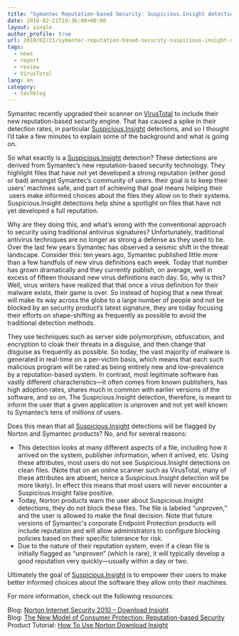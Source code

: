 ```yaml
---
title: "Symantec Reputation-based Security: Suspicious.Insight detections on VirusTotal"
date: 2010-02-21T19:36:00+00:00
layout: single
author_profile: true
url: 2010/02/21/symantec-reputation-based-security-suspicious-insight-detections-on-virustotal/
tags:
  - news
  - report
  - review
  - VirusTotal
lang: en
category: 
  - techblog
---
```

Symantec recently upgraded their scanner on [VirusTotal](http://www.virustotal.com/) to include their new reputation-based security engine. That has caused a spike in their detection rates, in particular [Suspicious.Insight](http://www.symantec.com/security_response/writeup.jsp?docid=2010-021223-0550-99) detections, and so I thought I’d take a few minutes to explain some of the background and what is going on.

So what exactly is a [Suspicious.Insight](http://www.symantec.com/security_response/writeup.jsp?docid=2010-021223-0550-99) detection? These detections are derived from Symantec’s new reputation-based security technology. They highlight files that have not yet developed a strong reputation (either good or bad) amongst Symantec’s community of users. their goal is to keep their users’ machines safe, and part of achieving that goal means helping their  users make informed choices about the files they allow on to their systems. Suspicious.Insight detections help shine a spotlight on files that have not yet developed a full reputation.

Why are they doing this, and what’s wrong with the conventional approach to security using traditional antivirus signatures? Unfortunately, traditional antivirus techniques are no longer as strong a defense as they used to be. Over the last few years Symantec has observed a seismic shift in the threat landscape. Consider this: ten years ago, Symantec published little more than a few handfuls of new virus definitions each week. Today that number has grown dramatically and they currently publish, on average, well in excess of fifteen thousand new virus definitions each day. So, why is this? Well, virus writers have realized that that once a virus definition for their malware exists, their game is over. So instead of hoping that a new threat will make its way across the globe to a large number of people and not be blocked by an security product’s latest signature, they are today focusing their efforts on shape-shifting as frequently as possible to avoid the traditional detection methods.

They use techniques such as server side polymorphism, obfuscation, and encryption to cloak their threats in a disguise, and then change that disguise as frequently as possible. So today, the vast majority of malware is generated in real-time on a per-victim basis, which means that each such malicious program will be rated as being entirely new and low-prevalence by a reputation-based system. In contrast, most legitimate software has vastly different characteristics—it often comes from known publishers, has high adoption rates, shares much in common with earlier versions of the software, and so on. The Suspicious.Insight detection, therefore, is meant to inform the user that a given application is unproven and not yet well known to Symantec’s tens of millions of users.

Does this mean that all [Suspicious.Insight](http://www.symantec.com/security_response/writeup.jsp?docid=2010-021223-0550-99) detections will be flagged by Norton and Symantec products? No, and for several reasons:

* This detection looks at many different aspects of a file, including how it arrived on the system, publisher information, when it arrived, etc. Using these attributes, most users do not see Suspicious.Insight detections on clean files. (Note that on an online scanner such as VirusTotal, many of these attributes are absent, hence a Suspicious.Insight detection will be more likely). In effect this means that most users will never encounter a Suspicious.Insight false positive.
* Today, Norton products warn the user about Suspicious.Insight detections, they do not block these files. The file is labeled “unproven,” and the user is allowed to make the final decision. Note that future versions of Symantec's corporate Endpoint Protection products will include reputation and will allow administrators to configure blocking policies based on their specific tolerance for risk.
* Due to the nature of their reputation system, even if a clean file is initially flagged as “unproven” (which is rare), it will typically develop a good reputation very quickly—usually within a day or two.

Ultimately the goal of [Suspicious.Insight](http://www.symantec.com/security_response/writeup.jsp?docid=2010-021223-0550-99) is to empower their users to make better informed choices about the software they allow onto their machines.

For more information, check out the following resources:

Blog: [Norton Internet Security 2010 – Download Insight](http://community.norton.com/t5/Norton-Protection-Blog/New-Feature-for-Norton-Internet-Security-2010-Download-Insight/ba-p/113827)  
Blog: [The New Model of Consumer Protection: Reputation-based Security](http://community.norton.com/t5/Norton-Protection-Blog/The-New-Model-of-Consumer-Protection-Quorum/ba-p/126699)  
Product Tutorial: [How To Use Norton Download Insight](http://www.symantec.com/norton/products/tutorials/tutorials.jsp?pvid=nis2010&tutid=download_insight)
